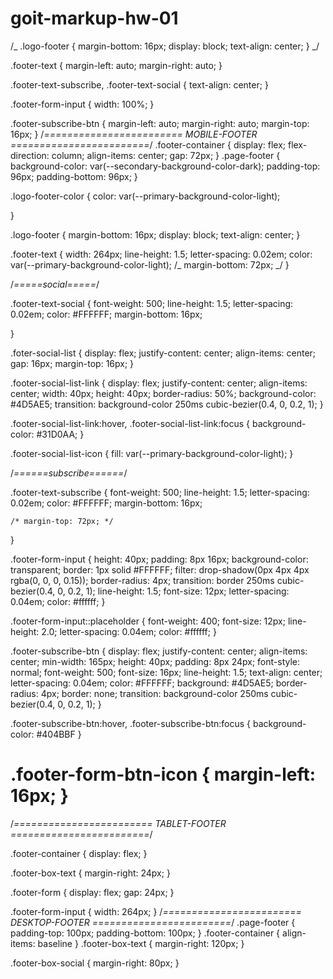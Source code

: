 # goit-markup-hw-01

/_ .logo-footer {
margin-bottom: 16px;
display: block;
text-align: center;
} _/

.footer-text {
margin-left: auto;
margin-right: auto;
}

.footer-text-subscribe, .footer-text-social {
text-align: center;
}

.footer-form-input {
width: 100%;
}

.footer-subscribe-btn {
margin-left: auto;
margin-right: auto;
margin-top: 16px;
}
/_======================== MOBILE-FOOTER ========================_/
.footer-container {
display: flex;
flex-direction: column;
align-items: center;
gap: 72px;
}
.page-footer {
background-color: var(--secondary-background-color-dark);
padding-top: 96px;
padding-bottom: 96px;
}

.logo-footer-color {
color: var(--primary-background-color-light);

}

.logo-footer {
margin-bottom: 16px;
display: block;
text-align: center;
}

.footer-text {
width: 264px;
line-height: 1.5;
letter-spacing: 0.02em;
color: var(--primary-background-color-light);
/_ margin-bottom: 72px; _/
}

/_=====social=====_/

.footer-text-social {
font-weight: 500;
line-height: 1.5;
letter-spacing: 0.02em;
color: #FFFFFF;
margin-bottom: 16px;

}

.foter-social-list {
display: flex;
justify-content: center;
align-items: center;
gap: 16px;
margin-top: 16px;
}

.footer-social-list-link {
display: flex;
justify-content: center;
align-items: center;
width: 40px;
height: 40px;
border-radius: 50%;
background-color: #4D5AE5;
transition: background-color 250ms cubic-bezier(0.4, 0, 0.2, 1);
}

.footer-social-list-link:hover,
.footer-social-list-link:focus {
background-color: #31D0AA;
}

.footer-social-list-icon {
fill: var(--primary-background-color-light);
}

/_======subscribe======_/

.footer-text-subscribe {
font-weight: 500;
line-height: 1.5;
letter-spacing: 0.02em;
color: #FFFFFF;
margin-bottom: 16px;

    /* margin-top: 72px; */

}

.footer-form-input {
height: 40px;
padding: 8px 16px;
background-color: transparent;
border: 1px solid #FFFFFF;
filter: drop-shadow(0px 4px 4px rgba(0, 0, 0, 0.15));
border-radius: 4px;
transition: border 250ms cubic-bezier(0.4, 0, 0.2, 1);
line-height: 1.5;
font-size: 12px;
letter-spacing: 0.04em;
color: #ffffff;
}

.footer-form-input::placeholder {
font-weight: 400;
font-size: 12px;
line-height: 2.0;
letter-spacing: 0.04em;
color: #ffffff;
}

.footer-subscribe-btn {
display: flex;
justify-content: center;
align-items: center;
min-width: 165px;
height: 40px;
padding: 8px 24px;
font-style: normal;
font-weight: 500;
font-size: 16px;
line-height: 1.5;
text-align: center;
letter-spacing: 0.04em;
color: #FFFFFF;
background: #4D5AE5;
border-radius: 4px;
border: none;
transition: background-color 250ms cubic-bezier(0.4, 0, 0.2, 1);
}

.footer-subscribe-btn:hover,
.footer-subscribe-btn:focus {
background-color: #404BBF
}

.footer-form-btn-icon {
margin-left: 16px;
}
============================================================
/_======================== TABLET-FOOTER ========================_/

.footer-container {
display: flex;
}

.footer-box-text {
margin-right: 24px;
}

.footer-form {
display: flex;
gap: 24px;
}

.footer-form-input {
width: 264px;
}
/_======================== DESKTOP-FOOTER ========================_/
.page-footer {
padding-top: 100px;
padding-bottom: 100px;
}
.footer-container {
align-items: baseline
}
.footer-box-text {
margin-right: 120px;
}

.footer-box-social {
margin-right: 80px;
}

